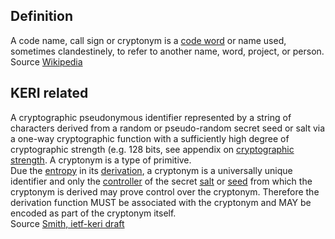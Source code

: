 ## Definition
A code name, call sign or cryptonym is a [code word](https://en.wikipedia.org/wiki/Code_word_(figure_of_speech)) or name used, sometimes clandestinely, to refer to another name, word, project, or person.\
Source [Wikipedia](https://en.wikipedia.org/wiki/Code_name)

## KERI related
A cryptographic pseudonymous identifier represented by a string of characters derived from a random or pseudo-random secret seed or salt via a one-way cryptographic function with a sufficiently high degree of cryptographic strength (e.g. 128 bits, see appendix on [cryptographic strength](term_cryptographic-strength). A cryptonym is a type of primitive.\
Due the [entropy](term_entropy) in its [derivation](term_derivation), a cryptonym is a universally unique identifier and only the [controller](term_controller) of the secret [salt](term_salt) or [seed](term_seed) from which the cryptonym is derived may prove control over the cryptonym. Therefore the derivation function MUST be associated with the cryptonym and MAY be encoded as part of the cryptonym itself.\
Source [Smith, ietf-keri draft](https://github.com/WebOfTrust/ietf-keri/blob/main/draft-ssmith-keri.md)

